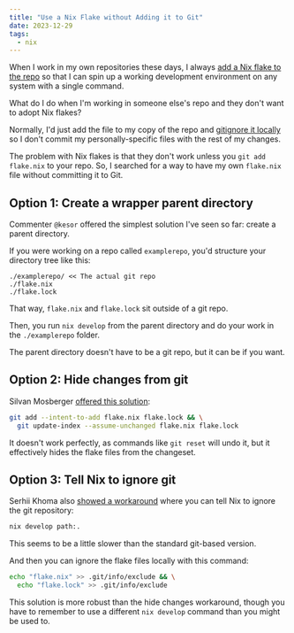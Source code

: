 ```yaml
---
title: "Use a Nix Flake without Adding it to Git"
date: 2023-12-29
tags:
  - nix
---
```


When I work in my own repositories these days, I always [add a Nix flake to the repo](/notes/nix-dev-environment/) so that I can spin up a working development environment on any system with a single command.

What do I do when I'm working in someone else's repo and they don't want to adopt Nix flakes?

Normally, I'd just add the file to my copy of the repo and [gitignore it locally](https://stackoverflow.com/a/1753078/90388) so I don't commit my personally-specific files with the rest of my changes.

The problem with Nix flakes is that they don't work unless you `git add flake.nix` to your repo. So, I searched for a way to have my own `flake.nix` file without committing it to Git.

## Option 1: Create a wrapper parent directory

Commenter `@kesor` offered the simplest solution I've seen so far: create a parent directory.

If you were working on a repo called `examplerepo`, you'd structure your directory tree like this:

```
./examplerepo/ << The actual git repo
./flake.nix
./flake.lock
```

That way, `flake.nix` and `flake.lock` sit outside of a git repo.

Then, you run `nix develop` from the parent directory and do your work in the `./examplerepo` folder.

The parent directory doesn't have to be a git repo, but it can be if you want.

## Option 2: Hide changes from git

Silvan Mosberger [offered this solution](https://discourse.nixos.org/t/can-i-use-flakes-within-a-git-repo-without-committing-flake-nix/18196/5?u=mtlynch):

```bash
git add --intent-to-add flake.nix flake.lock && \
  git update-index --assume-unchanged flake.nix flake.lock
```

It doesn't work perfectly, as commands like `git reset` will undo it, but it effectively hides the flake files from the changeset.

## Option 3: Tell Nix to ignore git

Serhii Khoma also [showed a workaround](https://discourse.nixos.org/t/can-i-use-flakes-within-a-git-repo-without-committing-flake-nix/18196/28?u=mtlynch) where you can tell Nix to ignore the git repository:

```bash
nix develop path:.
```

This seems to be a little slower than the standard git-based version.

And then you can ignore the flake files locally with this command:

```bash
echo "flake.nix" >> .git/info/exclude && \
  echo "flake.lock" >> .git/info/exclude
```

This solution is more robust than the hide changes workaround, though you have to remember to use a different `nix develop` command than you might be used to.
